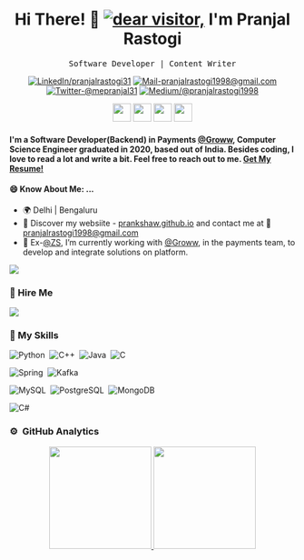 <h1 align='center'> Hi There! 👋 <a href="#"><img src="https://visitor-badge.glitch.me/badge?page_id=prankshaw.prankshaw" alt="dear visitor,"></a> I'm Pranjal Rastogi</h1>
<p align='center'> <samp>Software Developer |  Content Writer</samp></p>

<div align="center">
  
<a href="https://www.linkedin.com/in/pranjalrastogi31" target="_blank"><img src="https://img.shields.io/badge/LinkedIn-%230077B5.svg?&style=for-the-badge&logo=linkedin&logoColor=white" alt="LinkedIn/pranjalrastogi31"></a>
<a href="mailto:pranjalrastogi1998@gmail.com" target="_blank"><img src="https://img.shields.io/badge/Mail_Me-c14438?style=for-the-badge&logo=Gmail&logoColor=white" alt="Mail-pranjalrastogi1998@gmail.com"></a>
<a href="https://twitter.com/mepranjal31" target="_blank"><img src="https://img.shields.io/badge/Twitter-1ca0f1?style=for-the-badge&labelColor=1ca0f1&logo=twitter&logoColor=white" alt="Twitter-@mepranjal31"></a>
<a href="https://medium.com/@pranjalrastogi1998" target="_blank"><img src="https://img.shields.io/badge/Medium-03a57a?style=for-the-badge&labelColor=000000&logo=Medium" alt="Medium/@pranjalrastogi1998"></a>

<a href="https://www.facebook.com/pranjal.rastogi.5" target="_blank" rel="noreferrer"><img src="https://raw.githubusercontent.com/danielcranney/readme-generator/main/public/icons/socials/facebook.svg" width="32" height="32" /></a>
<a href="https://www.github.com/prankshaw" target="_blank" rel="noreferrer"><img src="https://raw.githubusercontent.com/danielcranney/readme-generator/main/public/icons/socials/github-dark.svg" width="32" height="32" /></a>
<a href="https://www.dev.to/prankshaw" target="_blank" rel="noreferrer"><img src="https://raw.githubusercontent.com/danielcranney/readme-generator/main/public/icons/socials/devdotto-dark.svg" width="32" height="32" /></a>
<a href="https://stackoverflow.com/users/story/7413611?view=Timeline" target="_blank" rel="noreferrer"><img src="https://raw.githubusercontent.com/danielcranney/readme-generator/main/public/icons/socials/stackoverflow.svg" width="32" height="32" /></a>
</div>


#### I'm a Software Developer(Backend) in Payments [@Groww](https://groww.in/), Computer Science Engineer graduated in 2020, based out of India. Besides coding, I love to read a lot and write a bit. Feel free to reach out to me. [Get My Resume!](https://www.dropbox.com/s/a82jo1a70ks27el/Pranjal%20Rastogi%20Resume.pdf?dl=0)

#### 😄 Know About Me: ...
*   🌍  Delhi | Bengaluru
* 🔖 Discover my websiite - [prankshaw.github.io](https://prankshaw.github.io/) and contact me at 📨 [pranjalrastogi1998@gmail.com](mailto:pranjalrastogi1998@gmail.com)<br/>
* 🌱 Ex-[@ZS](https://github.com/ZS), I’m currently working with [@Groww](https://github.com/Groww), in the payments team, to develop and integrate solutions on platform.

<a href="https://www.twitter.com/mepranjal31" target="_blank" rel="noreferrer"><img
                  src="https://img.shields.io/twitter/follow/mepranjal31?logo=twitter&style=for-the-badge&color=0891b2&labelColor=1c1917"/></a>
                  

### 💼 Hire Me
<a href = "https://www.dropbox.com/s/a82jo1a70ks27el/Pranjal%20Rastogi%20Resume.pdf?dl=0" target="_blank"><img src = "https://img.shields.io/badge/RESUME-Pranjal%20Rastogi-blueviolet?style=for-the-badge" /></a>


### 🔭 My Skills
![Python](https://img.shields.io/badge/Python-3776AB?style=for-the-badge&logo=python&logoColor=white)&nbsp;
![C++](https://img.shields.io/badge/C%2B%2B-00599C?style=for-the-badge&logo=c%2B%2B&logoColor=white)&nbsp;
![Java](https://img.shields.io/badge/Java-ED8B00?style=for-the-badge&logo=java&logoColor=white)&nbsp;
![C](https://img.shields.io/badge/C-00599C?style=for-the-badge&logo=c&logoColor=white)&nbsp;

![Spring](https://img.shields.io/badge/Spring-3DDC84?style=for-the-badge&logo=spring&logoColor=white)&nbsp;
![Kafka](https://img.stackshare.io/service/1061/default_df93e9a30d27519161b39d8c1d5c223c1642d187.jpg)&nbsp;


![MySQL](https://img.shields.io/badge/MySQL-00000F?style=for-the-badge&logo=mysql&logoColor=white)&nbsp;
![PostgreSQL](https://img.shields.io/badge/PostgreSQL-316192?style=for-the-badge&logo=postgresql&logoColor=white)&nbsp;
![MongoDB](https://img.shields.io/badge/MongoDB-4EA94B?style=for-the-badge&logo=mongodb&logoColor=white)&nbsp;


![C#](https://img.shields.io/badge/c%23-%23239120.svg?style=for-the-badge&logo=c-sharp&logoColor=092E20)&nbsp;


### ⚙️ &nbsp;GitHub Analytics
<p align="center">
<a href="https://github.com/flame4ost">
  <img height="180em" src="https://github-readme-stats.vercel.app/api?username=prankshaw&show_icons=true&hide_border=false&theme=radical"/>
  <img height="180em" src="https://github-readme-stats-eight-theta.vercel.app/api/top-langs/?username=prankshaw&layout=compact&langs_count=12&theme=radical&hide=jupyter%20notebook&exclude_repo=https://github.com/prankshaw/about.me"/>
</a>
</p>





<!--
 I Know and Use            |  GitHub Stats 
:-------------------------:|:-------------------------:
![](https://github-readme-stats.vercel.app/api?username=prankshaw&show_icons=true&hide_border=true&theme=radical)  |  ![](https://github-readme-stats-eight-theta.vercel.app/api/top-langs/?username=flame4ost&layout=compact&langs_count=8&theme=radical)
-->
<!--
**prankshaw/prankshaw** is a ✨ _special_ ✨ repository because its `README.md` (this file) appears on your GitHub profile
Here are some ideas to get you started:
- 🔭 I’m currently working on ...
- 🌱 I’m currently learning ...
- 📫 How to reach me
- 👯 I’m looking to collaborate on ...
- 🤔 I’m looking for help with ...
- 💬 Ask me about ...
- 😄 Pronouns: ...
- ⚡ Fun fact: ...
-->
